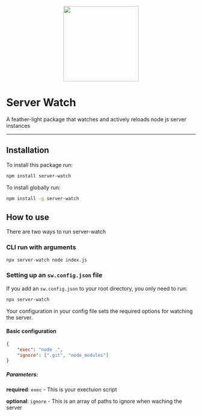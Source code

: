 <p align="center">
<img src="https://static.datasquirel.com/images/user-images/user-2/npm/server-watch/logo.png" width="200" height="200" />
</p>

# Server Watch

A feather-light package that watches and actively reloads node js server instances

---

## Installation

To install this package run:

```bash
npm install server-watch
```

To install globally run:

```bash
npm install -g server-watch
```

## How to use

There are two ways to run server-watch

### CLI run with arguments

```bash
npx server-watch node index.js
```

### Setting up an `sw.config.json` file

If you add an `sw.config.json` to your root directory, you only need to run:

```bash
npx server-watch
```

Your configuration in your config file sets the required options for watching the server.

#### Basic configuration

```json
{
    "exec": "node .",
    "ignore": [".git", "node_modules"]
}
```

##### Parameters:

**required**: `exec` - This is your exectuion script

**optional**: `ignore` - This is an array of paths to ignore when waching the server
